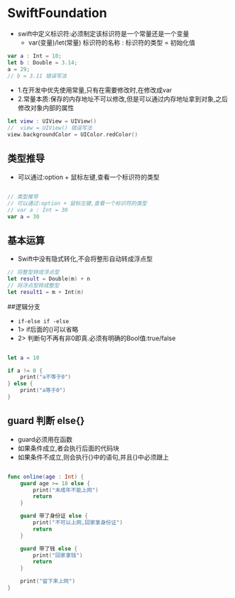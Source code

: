 # SwiftFoundation

- swift中定义标识符:必须制定该标识符是一个常量还是一个变量
    - var(变量)/let(常量) 标识符的名称 : 标识符的类型 = 初始化值

```swift
var a : Int = 10;
let b : Double = 3.14;
a = 29;
// b = 3.11 错误写法

```

- 1.在开发中优先使用常量,只有在需要修改时,在修改成var
- 2.常量本质:保存的内存地址不可以修改,但是可以通过内存地址拿到对象,之后修改对象内部的属性

```swift
let view : UIView = UIView()
//  view = UIView() 错误写法
view.backgroundColor = UIColor.redColor()

```

## 类型推导
- 可以通过:option + 鼠标左键,查看一个标识符的类型

```swift

// 类型推导
// 可以通过:option + 鼠标左键,查看一个标识符的类型
// var a : Int = 30
var a = 30

```
## 基本运算

- Swift中没有隐式转化,不会将整形自动转成浮点型

```swift
// 将整型转成浮点型
let result = Double(m) + n
// 将浮点型转成整型
let result1 = m + Int(n)

```

##逻辑分支

- `if-else if -else`
- 1> if后面的()可以省略
- 2> 判断句不再有非0即真.必须有明确的Bool值:true/false

```swift

let a = 10

if a != 0 {
    print("a不等于0")
} else {
    print("a等于0")
}

```

## **guard 判断 else{}**
- guard必须用在函数
- 如果条件成立,者会执行后面的代码块
- 如果条件不成立,则会执行{}中的语句,并且{}中必须跟上

```swift

func online(age : Int) {
    guard age >= 18 else {
        print("未成年不能上网")
        return
    }

    guard 带了身份证 else {
        print("不可以上网,回家拿身份证")
        return
    }

    guard 带了钱 else {
        print("回家拿钱")
        return
    }

    print("留下来上网")
}

```













































